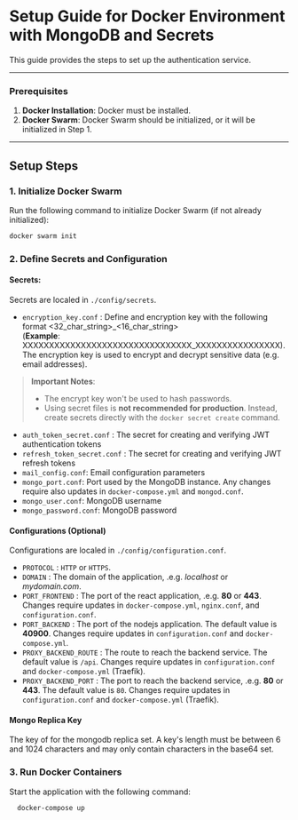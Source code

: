 

# Setup Guide for Docker Environment with MongoDB and Secrets

This guide provides the steps to set up the authentication service.
  
---  

### Prerequisites

1. **Docker Installation**: Docker must be installed.
2. **Docker Swarm**: Docker Swarm should be initialized, or it will be initialized in Step 1.

---  

## Setup Steps

### 1. Initialize Docker Swarm

Run the following command to initialize Docker Swarm (if not already initialized):

   ````bash
   docker swarm init 
   ```` 

### 2. Define Secrets and Configuration

#### Secrets:

Secrets are localed in `./config/secrets`.

- ``encryption_key.conf`` : Define and encryption key with the following format <32_char_string>_<16_char_string> <br> (**Example**: XXXXXXXXXXXXXXXXXXXXXXXXXXXXXXXX_XXXXXXXXXXXXXXXX).
  The encryption key is used to encrypt and decrypt sensitive data (e.g. email addresses).

> **Important Notes**:
> - The encrypt key won't be used to hash passwords.
> - Using secret files is **not recommended for production**. Instead, create secrets directly with the `docker secret create` command.

- ``auth_token_secret.conf`` : The secret for creating and verifying JWT authentication tokens
- ``refresh_token_secret.conf`` : The secret for creating and verifying JWT refresh tokens
- ``mail_config.conf``: Email configuration parameters
- ``mongo_port.conf``: Port used by the MongoDB instance. Any changes require also updates in `docker-compose.yml` and `mongod.conf`.
- ``mongo_user.conf``: MongoDB username
- ``mongo_password.conf``: MongoDB password

#### Configurations (Optional)

Configurations are localed in `./config/configuration.conf`.

- ``PROTOCOL`` : `HTTP` or `HTTPS`.
- ``DOMAIN`` : The domain of the application, .e.g. _localhost_ or _mydomain.com_.
- ``PORT_FRONTEND`` : The port of the react application, .e.g. **80** or **443**. Changes require updates in `docker-compose.yml`, `nginx.conf`, and `configuration.conf`.
- ``PORT_BACKEND`` : The port of the nodejs application. The default value is **40900**. Changes require updates in `configuration.conf` and `docker-compose.yml`.
- ``PROXY_BACKEND_ROUTE`` : The route to reach the backend service. The default value is `/api`. Changes require updates in `configuration.conf` and `docker-compose.yml` (Traefik).
- ``PROXY_BACKEND_PORT`` : The port to reach the backend service, .e.g.  **80** or **443**. The default value is `80`. Changes require updates in `configuration.conf` and `docker-compose.yml` (Traefik).

#### Mongo Replica Key

The key of for the mongodb replica set. A key's length must be between 6 and 1024 characters and may only contain characters in the base64 set.

### 3. Run Docker Containers

Start the application with the following command:

````bash  
  docker-compose up 
````